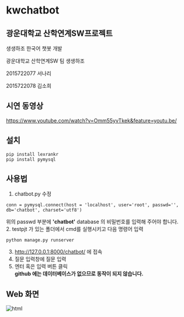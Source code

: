 # kwchatbot
## 광운대학교 산학연계SW프로젝트 

생생하조 한국어 챗봇 개발  


광운대학교 산학연계SW 팀 생생하조

2015722077 서나리

2015722078 김소희

## 시연 동영상
<https://www.youtube.com/watch?v=Omm55yvTkek&feature=youtu.be/>


## 설치
<pre><code>pip install lexrankr
pip install pymysql
</code></pre>


## 사용법
1. chatbot.py 수정
<pre><code>conn = pymysql.connect(host = 'localhost', user='root', passwd='', db='chatbot', charset='utf8')
</code></pre>
위의 passwd 부분에 **'chatbot'** database 의 비밀번호를 입력해 주어야 합니다.  
2. testpjt 가 있는 폴더에서 cmd를 실행시키고 다음 명령어 입력  
<pre><code>python manage.py runserver
</code></pre>
3. <http://127.0.0.1:8000/chatbot/> 에 접속  
4. 질문 입력창에 질문 입력  
5. 엔터 혹은 입력 버튼 클릭  
**github 에는 데이터베이스가 없으므로 동작이 되지 않습니다.**



## Web 화면
![html](https://user-images.githubusercontent.com/37467841/41412048-be117d80-7019-11e8-84d4-cc3bedfd8787.PNG)
